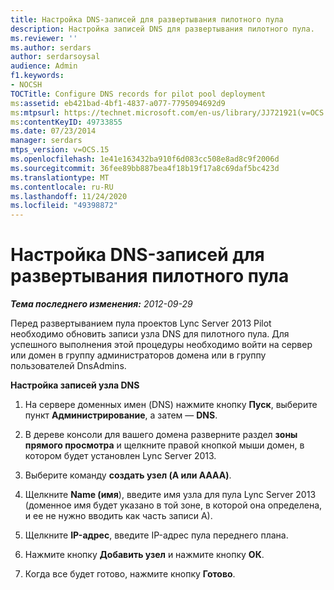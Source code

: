 ```yaml
---
title: Настройка DNS-записей для развертывания пилотного пула
description: Настройка записей DNS для развертывания пилотного пула.
ms.reviewer: ''
ms.author: serdars
author: serdarsoysal
audience: Admin
f1.keywords:
- NOCSH
TOCTitle: Configure DNS records for pilot pool deployment
ms:assetid: eb421bad-4bf1-4837-a077-7795094692d9
ms:mtpsurl: https://technet.microsoft.com/en-us/library/JJ721921(v=OCS.15)
ms:contentKeyID: 49733855
ms.date: 07/23/2014
manager: serdars
mtps_version: v=OCS.15
ms.openlocfilehash: 1e41e163432ba910f6d083cc508e8ad8c9f2006d
ms.sourcegitcommit: 36fee89bb887bea4f18b19f17a8c69daf5bc423d
ms.translationtype: MT
ms.contentlocale: ru-RU
ms.lasthandoff: 11/24/2020
ms.locfileid: "49398872"
---
```

# <a name="configure-dns-records-for-pilot-pool-deployment"></a>Настройка DNS-записей для развертывания пилотного пула

<div data-xmlns="http://www.w3.org/1999/xhtml">

<div class="topic" data-xmlns="http://www.w3.org/1999/xhtml" data-msxsl="urn:schemas-microsoft-com:xslt" data-cs="https://msdn.microsoft.com/">

<div data-asp="https://msdn2.microsoft.com/asp">



</div>

<div id="mainSection">

<div id="mainBody">

<span> </span>

_**Тема последнего изменения:** 2012-09-29_

Перед развертыванием пула проектов Lync Server 2013 Pilot необходимо обновить записи узла DNS для пилотного пула. Для успешного выполнения этой процедуры необходимо войти на сервер или домен в группу администраторов домена или в группу пользователей DnsAdmins.

**Настройка записей узла DNS**

1.  На сервере доменных имен (DNS) нажмите кнопку **Пуск**, выберите пункт **Администрирование**, а затем — **DNS**.

2.  В дереве консоли для вашего домена разверните раздел **зоны прямого просмотра** и щелкните правой кнопкой мыши домен, в котором будет установлен Lync Server 2013.

3.  Выберите команду **создать узел (A или AAAA)**.

4.  Щелкните **Name (имя**), введите имя узла для пула Lync Server 2013 (доменное имя будет указано в той зоне, в которой она определена, и ее не нужно вводить как часть записи A).

5.  Щелкните **IP-адрес**, введите IP-адрес пула переднего плана.

6.  Нажмите кнопку **Добавить узел** и нажмите кнопку **ОК**.

7.  Когда все будет готово, нажмите кнопку **Готово**.

</div>

<span> </span>

</div>

</div>

</div>


